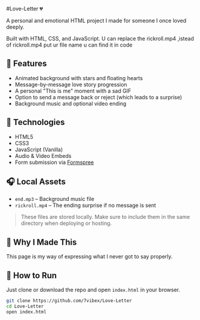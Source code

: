#Love-Letter 💔

A personal and emotional HTML project I made for someone I once loved deeply.

Built with HTML, CSS, and JavaScript.
U can replace the rickroll.mp4 ,istead of rickroll.mp4 put ur file name u can find it in code

## 🌌 Features

- Animated background with stars and floating hearts
- Message-by-message love story progression
- A personal "This is me" moment with a sad GIF
- Option to send a message back or reject (which leads to a surprise)
- Background music and optional video ending

## 💬 Technologies

- HTML5
- CSS3
- JavaScript (Vanilla)
- Audio & Video Embeds
- Form submission via [Formspree](https://formspree.io/)

## 🎧 Local Assets

- `end.mp3` – Background music file
- `rickroll.mp4` – The ending surprise if no message is sent

> These files are stored locally. Make sure to include them in the same directory when deploying or hosting.

## 💖 Why I Made This

 This page is my way of expressing what I never got to say properly.

## 📂 How to Run

Just clone or download the repo and open `index.html` in your browser.

```bash
git clone https://github.com/7vibex/Love-Letter
cd Love-Letter
open index.html
